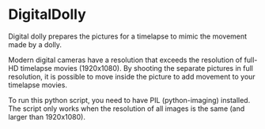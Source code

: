 # DigitalDolly
Digital dolly prepares the pictures for a timelapse to mimic the movement made by a dolly.

Modern digital cameras have a resolution that exceeds the resolution of full-HD timelapse movies (1920x1080). By shooting the separate pictures in full resolution, it is possible to move inside the picture to add movement to your timelapse movies.

To run this python script, you need to have PIL (python-imaging) installed. The script only works when the resolution of all images is the same (and larger than 1920x1080).
